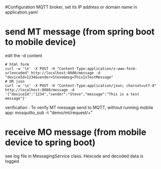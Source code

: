 #Configuration
MQTT broker, set its IP address or domain name in application.yaml
 
 
# send MT message (from spring boot to mobile device)
edit the -d content 
```
# html form
curl -w '\n' -X POST -H "Content-Type:application/x-www-form-urlencoded" http://localhost:8080/message -d "deviceId=1234&sender=Steve&msg=ThisIsTestMessage" 
# OR json
curl -w '\n' -X POST -H "Content-Type:application/json; charset=utf-8" http://localhost:8080/message -d '{"deviceId":"1234","sender":"Steve","message":"This is a test message"}'
```

verification :
To verify MT message send to MQTT, without running mobile app:
mosquitto_sub -t "demo/mt/request/+"



# receive MO message (from mobile device to spring boot)
see log file in MessagingService class. Hexcode and decoded data is logged.